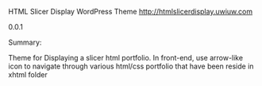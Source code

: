 HTML Slicer Display WordPress Theme http://htmlslicerdisplay.uwiuw.com

0.0.1



Summary:

Theme for Displaying a slicer html portfolio. In front-end, use arrow-like
icon to navigate through various html/css portfolio that have been reside in xhtml folder